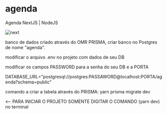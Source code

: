 # agenda
Agenda NextJS | NodeJS

![next](https://user-images.githubusercontent.com/50559406/222036436-b3356708-3d42-4930-bbd6-d2297658587b.jpg)


banco de dados criado através do OMR PRISMA, criar banco no Postgres de nome "agenda".

modificar o arquivo .env no projeto com dados de seu DB

modificar os campos PASSWORD para a senha do seu DB e a PORTA

DATABASE_URL="postgresql://postgres:PASSAWORD@localhost:PORTA/agenda?schema=public"

comando a criar a tabela através do PRISMA: yarn prisma migrate dev


<-- PARA INICIAR O PROJETO SOMENTE DIGITAR O COMANDO (yarn dev) no terminal
